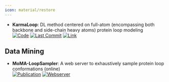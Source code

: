 ```yaml
---
icon: material/restore
---
```


- **KarmaLoop**: DL method centered on full-atom (encompassing both backbone and side-chain heavy atoms) protein loop modeling  
		[![Code](https://img.shields.io/github/stars/karma211225/KarmaLoop?style=for-the-badge&logo=github)](https://github.com/karma211225/KarmaLoop) [![Last Commit](https://img.shields.io/github/last-commit/karma211225/KarmaLoop?style=for-the-badge&logo=github)](https://github.com/karma211225/KarmaLoop) [![Link](https://img.shields.io/badge/Link-online-brightgreen?style=for-the-badge&logo=cachet&logoColor=65FF8F)](https://zenodo.org/records/10046214) 

## **Data Mining**
- **MoMA-LoopSampler**: A web server to exhaustively sample protein loop conformations (online)  
	[![Publication](https://img.shields.io/badge/Publication-Citations:5-blue?style=for-the-badge&logo=bookstack)](https://doi.org/10.1093/bioinformatics/btab584) [![Webserver](https://img.shields.io/badge/Webserver-online-brightgreen?style=for-the-badge&logo=cachet&logoColor=65FF8F)](https://moma.laas.fr/applications/LoopSampler/) 
